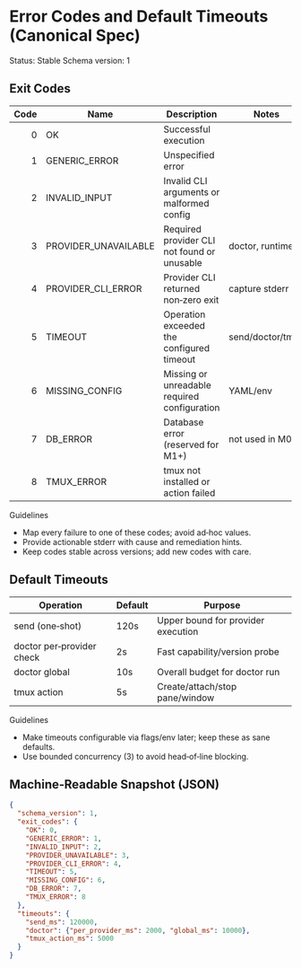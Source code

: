 # Error Codes and Default Timeouts (Canonical Spec)

Status: Stable
Schema version: 1

## Exit Codes

| Code | Name                   | Description                                      | Notes                 |
|-----:|------------------------|--------------------------------------------------|-----------------------|
| 0    | OK                     | Successful execution                             |                       |
| 1    | GENERIC_ERROR          | Unspecified error                                |                       |
| 2    | INVALID_INPUT          | Invalid CLI arguments or malformed config        |                       |
| 3    | PROVIDER_UNAVAILABLE   | Required provider CLI not found or unusable      | doctor, runtime       |
| 4    | PROVIDER_CLI_ERROR     | Provider CLI returned non‑zero exit              | capture stderr        |
| 5    | TIMEOUT                | Operation exceeded the configured timeout        | send/doctor/tmux      |
| 6    | MISSING_CONFIG         | Missing or unreadable required configuration     | YAML/env              |
| 7    | DB_ERROR               | Database error (reserved for M1+)                | not used in M0        |
| 8    | TMUX_ERROR             | tmux not installed or action failed              |                       |

Guidelines
- Map every failure to one of these codes; avoid ad‑hoc values.
- Provide actionable stderr with cause and remediation hints.
- Keep codes stable across versions; add new codes with care.

## Default Timeouts

| Operation                 | Default | Purpose                                    |
|---------------------------|---------|--------------------------------------------|
| send (one‑shot)           | 120s    | Upper bound for provider execution         |
| doctor per‑provider check | 2s      | Fast capability/version probe               |
| doctor global             | 10s     | Overall budget for doctor run              |
| tmux action               | 5s      | Create/attach/stop pane/window              |

Guidelines
- Make timeouts configurable via flags/env later; keep these as sane defaults.
- Use bounded concurrency (3) to avoid head‑of‑line blocking.

## Machine‑Readable Snapshot (JSON)

```json
{
  "schema_version": 1,
  "exit_codes": {
    "OK": 0,
    "GENERIC_ERROR": 1,
    "INVALID_INPUT": 2,
    "PROVIDER_UNAVAILABLE": 3,
    "PROVIDER_CLI_ERROR": 4,
    "TIMEOUT": 5,
    "MISSING_CONFIG": 6,
    "DB_ERROR": 7,
    "TMUX_ERROR": 8
  },
  "timeouts": {
    "send_ms": 120000,
    "doctor": {"per_provider_ms": 2000, "global_ms": 10000},
    "tmux_action_ms": 5000
  }
}
```
